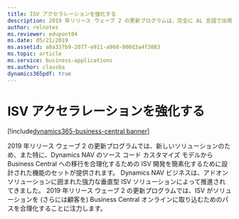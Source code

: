 ```yaml
---
title: ISV アクセラレーションを強化する
description: 2019 年リリース ウェーブ 2 の更新プログラムは、完全に AL 言語で出荷され、開発者は C/SIDE で書かれた C/AL から Visual Studio Code で書かれた AL に移行することができます。
author: relnotes
ms.reviewer: edupont04
ms.date: 05/21/2019
ms.assetid: a8a337b9-2077-e911-a960-000d3a4f3883
ms.topic: article
ms.service: business-applications
ms.author: clausba
dynamics365pdf: true
---
```

# ISV アクセラレーションを強化する
[!include[dynamics365-business-central banner](../includes/dynamics365-business-central.md)]

2019 年リリース ウェーブ 2 の更新プログラムでは、新しいソリューションのため、また特に、Dynamics NAV のソース コード カスタマイズ モデルから Business Central への移行を合理化するための ISV 開発を簡素化するために設計された機能のセットが提供されます。 Dynamics NAV ビジネスは、アドオン ソリューションに囲まれた強力な垂直型 ISV ソリューションによって推進されてきました。 2019 年リリース ウェーブ 2 の更新プログラムでは、ISV がソリューションを (さらには顧客を) Business Central オンラインに取り込むためのパスを合理化することに注力します。 
